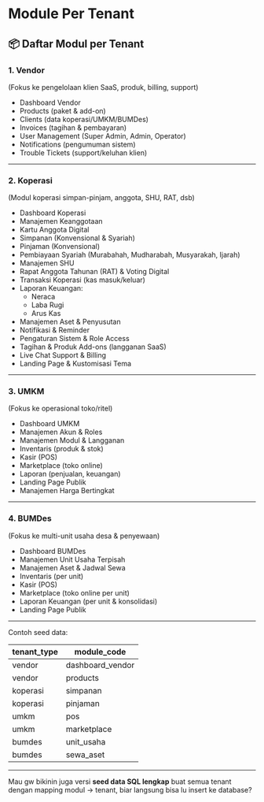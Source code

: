 # Module Per Tenant

## 📦 Daftar Modul per Tenant

### 1. **Vendor**

(Fokus ke pengelolaan klien SaaS, produk, billing, support)

- Dashboard Vendor
- Products (paket & add-on)
- Clients (data koperasi/UMKM/BUMDes)
- Invoices (tagihan & pembayaran)
- User Management (Super Admin, Admin, Operator)
- Notifications (pengumuman sistem)
- Trouble Tickets (support/keluhan klien)

---

### 2. **Koperasi**

(Modul koperasi simpan-pinjam, anggota, SHU, RAT, dsb)

- Dashboard Koperasi
- Manajemen Keanggotaan
- Kartu Anggota Digital
- Simpanan (Konvensional & Syariah)
- Pinjaman (Konvensional)
- Pembiayaan Syariah (Murabahah, Mudharabah, Musyarakah, Ijarah)
- Manajemen SHU
- Rapat Anggota Tahunan (RAT) & Voting Digital
- Transaksi Koperasi (kas masuk/keluar)
- Laporan Keuangan:
    - Neraca
    - Laba Rugi
    - Arus Kas
- Manajemen Aset & Penyusutan
- Notifikasi & Reminder
- Pengaturan Sistem & Role Access
- Tagihan & Produk Add-ons (langganan SaaS)
- Live Chat Support & Billing
- Landing Page & Kustomisasi Tema

---

### 3. **UMKM**

(Fokus ke operasional toko/ritel)

- Dashboard UMKM
- Manajemen Akun & Roles
- Manajemen Modul & Langganan
- Inventaris (produk & stok)
- Kasir (POS)
- Marketplace (toko online)
- Laporan (penjualan, keuangan)
- Landing Page Publik
- Manajemen Harga Bertingkat

---

### 4. **BUMDes**

(Fokus ke multi-unit usaha desa & penyewaan)

- Dashboard BUMDes
- Manajemen Unit Usaha Terpisah
- Manajemen Aset & Jadwal Sewa
- Inventaris (per unit)
- Kasir (POS)
- Marketplace (toko online per unit)
- Laporan Keuangan (per unit & konsolidasi)
- Landing Page Publik

---

Contoh seed data:

| tenant_type | module_code |
| --- | --- |
| vendor | dashboard_vendor |
| vendor | products |
| koperasi | simpanan |
| koperasi | pinjaman |
| umkm | pos |
| umkm | marketplace |
| bumdes | unit_usaha |
| bumdes | sewa_aset |

---

Mau gw bikinin juga versi **seed data SQL lengkap** buat semua tenant dengan mapping modul → tenant, biar langsung bisa lu insert ke database?